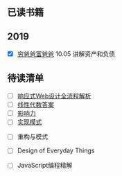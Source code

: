 ## 已读书籍
## 2019
* [X] [穷爸爸富爸爸](./经济/2019-10-05_穷爸爸富爸爸.md) 10.05 讲解资产和负债

## 待读清单
*  [ ] [响应式Web设计全流程解析](https://book.douban.com/subject/26241601/)
* [ ] [线性代数答案](https://kimpognrath.files.wordpress.com/2011/11/3rd-edition-linear-algebra-and-its-applications-solutions-manual.pdf)
* [ ] [影响力](https://book.douban.com/subject/1786387/)
* [ ] [实现模式](https://book.douban.com/subject/3324516/)
- [ ] 重构与模式 
- [ ] Design of Everyday Things
- [ ] JavaScript编程精解
		
